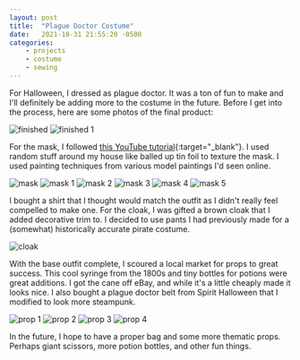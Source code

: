 ```yaml
---
layout: post
title:  "Plague Doctor Costume"
date:   2021-10-31 21:55:20 -0500
categories: 
    - projects
    - costume
    - sewing
---
```


For Halloween, I dressed as plague doctor. It was a ton of fun to make and I'll definitely be adding more to the costume in the future. Before I get into the process, here are some photos of the final product:

![finished](/images/PXL_20211031_234626430.jpg "finished")
![finished 1](/images/PXL_20211031_234557781.jpg "finished 1")

For the mask, I followed [this YouTube tutorial](https://www.youtube.com/watch?v=hlgAM54k0Xw&t=506s){:target="\_blank"}. I used random stuff around my house like balled up tin foil to texture the mask. I used painting techniques from various model paintings I'd seen online.

![mask](/images/PXL_20210129_220621730.jpg "mask")
![mask 1](/images/PXL_20210129_220631089.jpg "mask 1")
![mask 2](/images/PXL_20210129_220634662.jpg "mask 2")
![mask 3](/images/PXL_20210217_224650420.jpg "mask 3")
![mask 4](/images/PXL_20210217_224702894.jpg "mask 4")
![mask 5](/images/PXL_20210217_224710552.jpg "mask 5")

I bought a shirt that I thought would match the outfit as I didn't really feel compelled to make one. For the cloak, I was gifted a brown cloak that I added decorative trim to. I decided to use pants I had previously made for a (somewhat) historically accurate pirate costume.

![cloak](/images/PXL_20210927_210301104.jpg "cloak")

With the base outfit complete, I scoured a local market for props to great success. This cool syringe from the 1800s and tiny bottles for potions were great additions. I got the cane off eBay, and while it's a little cheaply made it looks nice. I also bought a plague doctor belt from Spirit Halloween that I modified to look more steampunk.

![prop 1](/images/PXL_20211030_174941406.jpg "prop 1")
![prop 2](/images/PXL_20211030_174515445.jpg "prop 2")
![prop 3](/images/PXL_20211031_234438605.jpg "prop 3")
![prop 4](/images/PXL_20211031_234347955.jpg "prop 4")

In the future, I hope to have a proper bag and some more thematic props. Perhaps giant scissors, more potion bottles, and other fun things.